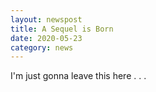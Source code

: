 ```yaml
---
layout: newspost
title: A Sequel is Born
date: 2020-05-23
category: news
---
```


I'm just gonna leave this here . . .

<a data-pin-do="embedPin" data-pin-width="large" data-pin-terse="true" href="https://www.pinterest.ca/pin/572872015104799081/"></a>
